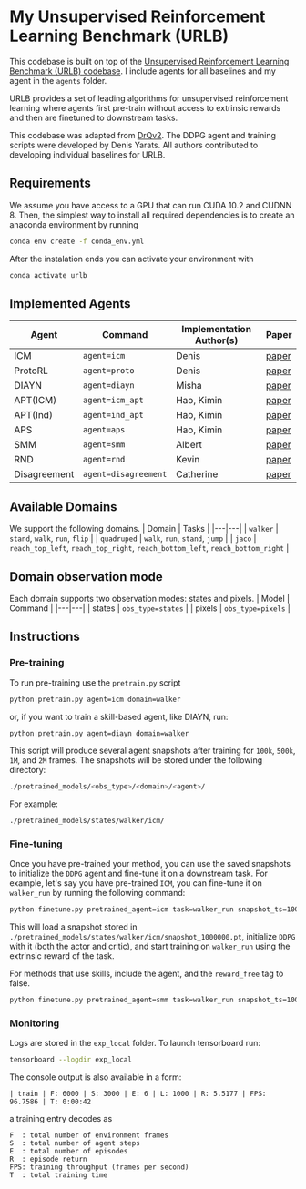 # My Unsupervised Reinforcement Learning Benchmark (URLB)

This codebase is built on top of the [Unsupervised Reinforcement Learning Benchmark (URLB) codebase](https://anonymous.4open.science/r/urlb). I include agents for all baselines and my agent in the `agents` folder. 

URLB provides a set of leading algorithms for unsupervised reinforcement learning where agents first pre-train without access to extrinsic rewards and then are finetuned to downstream tasks.

This codebase was adapted from [DrQv2](https://github.com/facebookresearch/drqv2). The DDPG agent and training scripts were developed by Denis Yarats. All authors contributed to developing individual baselines for URLB.

## Requirements
We assume you have access to a GPU that can run CUDA 10.2 and CUDNN 8. Then, the simplest way to install all required dependencies is to create an anaconda environment by running
```sh
conda env create -f conda_env.yml
```
After the instalation ends you can activate your environment with
```sh
conda activate urlb
```

## Implemented Agents
| Agent | Command | Implementation Author(s) | Paper |
|---|---|---|---|
| ICM | `agent=icm` | Denis | [paper](https://arxiv.org/abs/1705.05363)|
| ProtoRL | `agent=proto` | Denis | [paper](https://arxiv.org/abs/2102.11271)|
| DIAYN | `agent=diayn` | Misha | [paper](https://arxiv.org/abs/1802.06070)|
| APT(ICM) | `agent=icm_apt` | Hao, Kimin | [paper](https://arxiv.org/abs/2103.04551)|
| APT(Ind) | `agent=ind_apt` | Hao, Kimin | [paper](https://arxiv.org/abs/2103.04551)|
| APS | `agent=aps` | Hao, Kimin | [paper](http://proceedings.mlr.press/v139/liu21b.html)|
| SMM | `agent=smm` | Albert | [paper](https://arxiv.org/abs/1906.05274) |
| RND | `agent=rnd` | Kevin | [paper](https://arxiv.org/abs/1810.12894) |
| Disagreement | `agent=disagreement` | Catherine | [paper](https://arxiv.org/abs/1906.04161) |

## Available Domains
We support the following domains.
| Domain | Tasks |
|---|---|
| `walker` | `stand`, `walk`, `run`, `flip` |
| `quadruped` | `walk`, `run`, `stand`, `jump` |
| `jaco` | `reach_top_left`, `reach_top_right`, `reach_bottom_left`, `reach_bottom_right` |


## Domain observation mode
Each domain supports two observation modes: states and pixels.
| Model | Command |
|---|---|
| states | `obs_type=states` |
| pixels | `obs_type=pixels` |


## Instructions
### Pre-training
To run pre-training use the `pretrain.py` script
```sh
python pretrain.py agent=icm domain=walker
```
or, if you want to train a skill-based agent, like DIAYN, run:
```sh
python pretrain.py agent=diayn domain=walker
```
This script will produce several agent snapshots after training for `100k`, `500k`, `1M`, and `2M` frames. The snapshots will be stored under the following directory:
```sh
./pretrained_models/<obs_type>/<domain>/<agent>/
```
For example:
```sh
./pretrained_models/states/walker/icm/
```

### Fine-tuning
Once you have pre-trained your method, you can use the saved snapshots to initialize the `DDPG` agent and fine-tune it on a downstream task. For example, let's say you have pre-trained `ICM`, you can fine-tune it on `walker_run` by running the following command:
```sh
python finetune.py pretrained_agent=icm task=walker_run snapshot_ts=1000000 obs_type=states
```
This will load a snapshot stored in `./pretrained_models/states/walker/icm/snapshot_1000000.pt`, initialize `DDPG` with it (both the actor and critic), and start training on `walker_run` using the extrinsic reward of the task.

For methods that use skills, include the agent, and the `reward_free` tag to false.
```sh
python finetune.py pretrained_agent=smm task=walker_run snapshot_ts=1000000 obs_type=states agent=smm reward_free=false
```

### Monitoring
Logs are stored in the `exp_local` folder. To launch tensorboard run:
```sh
tensorboard --logdir exp_local
```
The console output is also available in a form:
```
| train | F: 6000 | S: 3000 | E: 6 | L: 1000 | R: 5.5177 | FPS: 96.7586 | T: 0:00:42
```
a training entry decodes as
```
F  : total number of environment frames
S  : total number of agent steps
E  : total number of episodes
R  : episode return
FPS: training throughput (frames per second)
T  : total training time
```

